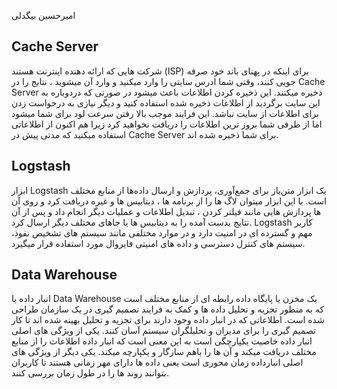 امیرحسین بیگدلی

## Cache Server 

شرکت هایی که ارائه دهنده اینترنت هستند (ISP) برای اینکه در پهنای باند خود صرفه جویی کنند، وقتی شما ادرس سایتی را وارد میکنید و وارد آن میشوید ، نتایج را در Cache Server ذخیره میکنند. این ذخیره کردن اطلاعات باعث میشود در صورتی که دردوباره به این سایت برگردید از اطلاعات ذخیره شده استفاده کنید و دیگر نیازی به درخواست زدن برای اطلاعات از سایت نباشد. این فرایند موجب بالا رفتن سرعت لود برای شما میشود اما از طرفی شما بروز ترین اطلاعات را دریافت نخواهید کرد زیرا هم اکنون از اطلاعاتی استفاده میکنید که مدتی پیش در Cache Server برای شما ذخیره شده اند.
## Logstash 

ابزار Logstash یک ابزار متن‌باز برای جمع‌آوری، پردازش و ارسال داده‌ها از منابع مختلف است. با این ابزار میتوان لاگ ها را از برنامه ها ، دیتابیس ها و غیره دریافت کرد و روی آن ها پردازش هایی مانند فیلتر کردن ، تبدیل اطلاعات و عملیات دیگر انجام داد و پس از آن نتایج بدست آمده را به دیتابیس ها یا جاهای مختلف دیگر ارسال کرد. Logstash کاربر مهم و گسترده ای در امنیت دارد و در موارد مختلفی مانند سیستم های تشخیص نفوذ، سیستم های کنترل دسترسی و داده های امنیتی فایروال مورد استفاده قرار میگیرد.

## Data Warehouse

انبار داده یا Data Warehouse یک مخزن یا پایگاه داده رابطه ای از منابع مختلف است که به منظور تجزیه و تحلیل داده ها و کمک به فرایند تصمیم گیری در یک سازمان طراحی شده است. اطلاعاتی که در انبار داده وجود دارند برای تجزیه و تحلیل بهینه شده اند تا کار تصمیم گیری را برای مدیران و تحلیلگران سیستم آسان کنند. یکی از ویژگی های اصلی انبار داده خاصیت یکپارچگی است به این معنی است که انبار داده اطلاعات را از منابع مختلف دریافت میکند و آن ها را باهم سازگار و یکپارچه میکند. یکی دیگر از ویژگی های اصلی انبارداده زمان محوری است یعنی داده ها دارای مهر زمانی هستند تا کاربران بتوانند روند ها را در طول زمان بررسی کنند.
